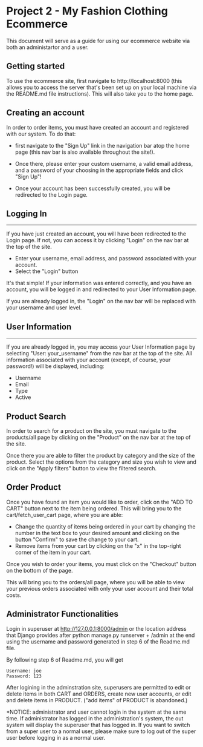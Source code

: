 # Project 2 - My Fashion Clothing Ecommerce

This document will serve as a guide for using our ecommerce website
via both an administartor and a user.

## Getting started

To use the ecommerce site, first navigate to http://localhost:8000
(this allows you to access the server that's been set up on your 
local machine via the README.md file instructions). This will also take
you to the home page. 

## Creating an account

In order to order items, you must have
created an account and registered with our system. To do that: 

* first navigate to the "Sign Up" link in the navigation bar atop the home 
page (this nav bar is also available throughout the site!). 

* Once there, please enter your custom username, a valid email address, and a password of your choosing 
in the appropriate fields and click "Sign Up"!

* Once your account has been successfully created, you will be redirected to 
the Login page. 

## Logging In
---

If you have just created an account, you will have been redirected to the Login page. If not, you can access it by clicking "Login" on the nav bar at the top of 
the site.

* Enter your username, email address, and password associated with your account.
* Select the "Login" button

It's that simple! If your information was entered correctly, and you have an
account, you will be logged in and redirected to your User Information page.

If you are already logged in, the "Login" on the nav bar will be replaced with your username and user level.

## User Information
---

If you are already logged in, you may access your User Information page by 
selecting "User: your_username" from the nav bar at the top of the site. All information associated with your account (except, of course, your password!) will be displayed, including:
* Username
* Email
* Type
* Active

## Product Search
In order to search for a product on the site, you must navigate to the products/all page by clicking on the "Product" on the
nav bar at the top of the site.

Once there you are able to filter the product by category and the size of the product. Select the options from the category and size you 
wish to view and click on the "Apply filters" button to view the filtered search.

## Order Product
Once you have found an item you would like to order, click on the "ADD TO CART" button next to the item being ordered.
This will bring you to the cart/fetch_user_cart page, where you are able:

* Change the quantity of items being ordered in your cart by changing the number in the text box to your desired amount
and clicking on the button "Confirm" to save the change to your cart. 
* Remove items from your cart by clicking on the "x" in the top-right corner of the item in your cart.

Once you wish to order your items, you must click on the "Checkout" button on the bottom of the page.

This will bring you to the orders/all page, where you will be able to view your previous orders associated with 
only your user account and their total costs.





## Administrator Functionalities

Login in superuser at http://127.0.0.1:8000/admin or the location address that Django provides after python manage.py runserver + /admin at the end using the username and password generated in step 6 of the Readme.md file.

By following step 6 of Readme.md, you will get
```
Username: joe
Password: 123
```
After logining in the adminstration site, superusers are permitted to edit or delete items in both CART and ORDERS, create new user accounts, or edit and delete items in PRODUCT. ("add items" of PRODUCT is abandoned.)

*NOTICE: administrator and user cannot login in the system at the same time. If administrator has logged in the administration's system, the out system will display the superuser that has logged in. If you want to switch from a super user to a normal user, please make sure to log out of the super user before logging in as a normal user.
<p>&nbsp;</p>




